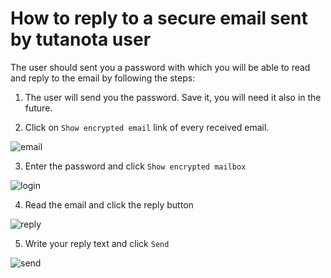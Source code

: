 # How to reply to a secure email sent by tutanota user

The user should sent you a password with which you will be able to read and reply to the email by following the steps:

1. The user will send you the password. Save it, you will need it also in the future.

2. Click on `Show encrypted email` link of every received email.

![email](https://i.imgur.com/CeOlTft.png)

3. Enter the password and click `Show encrypted mailbox`

![login](https://i.imgur.com/lgjDqhL.png)

4. Read the email and click the reply button

![reply](https://i.imgur.com/9Rm6nQY.png)

5. Write your reply text and click `Send`

![send](https://i.imgur.com/GSM20YN.png)
